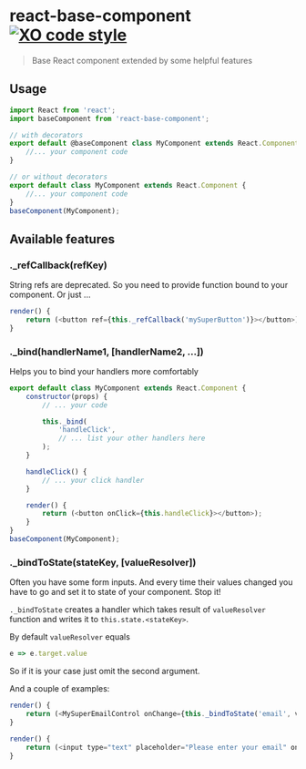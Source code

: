 # react-base-component [![XO code style](https://img.shields.io/badge/code_style-XO-5ed9c7.svg)](https://github.com/sindresorhus/xo)
> Base React component extended by some helpful features

## Usage
```js
import React from 'react';
import baseComponent from 'react-base-component';

// with decorators
export default @baseComponent class MyComponent extends React.Component {
	//... your component code
}

// or without decorators
export default class MyComponent extends React.Component {
	//... your component code
}
baseComponent(MyComponent);
```

## Available features

### ._refCallback(refKey)
String refs are deprecated. So you need to provide function bound to your component. Or just ...

```js
render() {
	return (<button ref={this._refCallback('mySuperButton')}></button>);
}
```

### ._bind(handlerName1, [handlerName2, ...])

Helps you to bind your handlers more comfortably

```js
export default class MyComponent extends React.Component {
	constructor(props) {
		// ... your code

		this._bind(
			'handleClick',
			// ... list your other handlers here
		);
	}

	handleClick() {
		// ... your click handler
	}

	render() {
		return (<button onClick={this.handleClick}></button>);
	}
}
baseComponent(MyComponent);
```

### ._bindToState(stateKey, [valueResolver])
Often you have some form inputs. And every time their values changed you have to go and set it to state of your component. Stop it!

``._bindToState`` creates a handler which takes result of ``valueResolver`` function and writes it to ``this.state.<stateKey>``.

By default ``valueResolver`` equals
```js
e => e.target.value
```

So if it is your case just omit the second argument.

And a couple of examples:
```js
render() {
	return (<MySuperEmailControl onChange={this._bindToState('email', val => val)}/>);
}

render() {
	return (<input type="text" placeholder="Please enter your email" onChange={this._bindToState('email')}/>);
}
```
